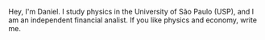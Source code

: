 Hey, I'm Daniel. I study physics in the University of São Paulo (USP), and I am an independent financial analist.
If you like physics and economy, write me.
